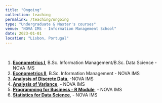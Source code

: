 ```yaml
---
title: "Ongoing"
collection: teaching
permalink: /teaching/ongoing
type: "Undergraduate & Master's courses"
venue: "NOVA IMS - Information Management School"
date: 2023-01-01
location: "Lisbon, Portugal"
---
```

<br>

1. [**Econometrics I**](https://damasiob.github.io/ongoing_courses/2019-econometrics-i), B.Sc. Information Management/B.Sc. Data Science - NOVA IMS
2. [**Econometrics II**](https://damasiob.github.io/ongoing_courses/2019-econometrics-ii), B.Sc. Information Management - NOVA IMS
3. [**Analysis of Discrete Data**](https://damasiob.github.io/ongoing_courses/2019-Analysis-of-discrete-data), -NOVA IMS
4. [**Analysis of Variance**](https://damasiob.github.io/ongoing_courses/2019-Analysis-of-Variance), - NOVA IMS
5. [**Programming for Business - R Module**](https://damasiob.github.io/ongoing_courses/2019-prog-business), - NOVA IMS
6. [**Statistics for Data Science**](https://damasiob.github.io/ongoing_courses/2019-Statistics-Data-Science), - NOVA IMS

